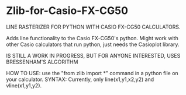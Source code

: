 # Zlib-for-Casio-FX-CG50
LINE RASTERIZER FOR PYTHON WITH CASIO FX-CG50 CALCULATORS.

Adds line functionality to the Casio FX-CG50's python. Might work with other Casio calculators that run python, just needs the Casioplot library.

IS STILL A WORK IN PROGRESS, BUT FOR ANYONE INTERESTED, USES BRESSENHAM'S ALGORITHM

HOW TO USE: use the "from zlib import *" command in a python file on your calculator.
SYNTAX: Currently, only line(x1,y1,x2,y2) and vline(x1,y1,y2).
